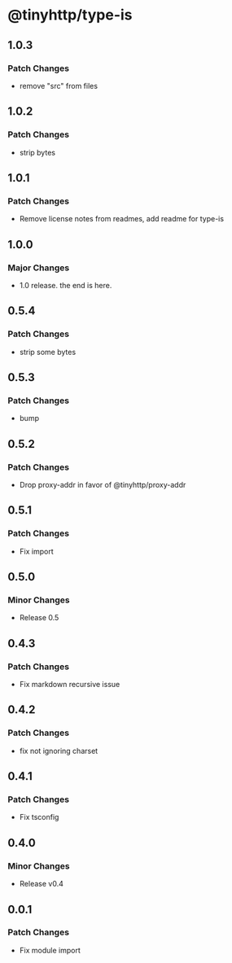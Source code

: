 # @tinyhttp/type-is

## 1.0.3

### Patch Changes

- remove "src" from files

## 1.0.2

### Patch Changes

- strip bytes

## 1.0.1

### Patch Changes

- Remove license notes from readmes, add readme for type-is

## 1.0.0

### Major Changes

- 1.0 release. the end is here.

## 0.5.4

### Patch Changes

- strip some bytes

## 0.5.3

### Patch Changes

- bump

## 0.5.2

### Patch Changes

- Drop proxy-addr in favor of @tinyhttp/proxy-addr

## 0.5.1

### Patch Changes

- Fix import

## 0.5.0

### Minor Changes

- Release 0.5

## 0.4.3

### Patch Changes

- Fix markdown recursive issue

## 0.4.2

### Patch Changes

- fix not ignoring charset

## 0.4.1

### Patch Changes

- Fix tsconfig

## 0.4.0

### Minor Changes

- Release v0.4

## 0.0.1

### Patch Changes

- Fix module import
